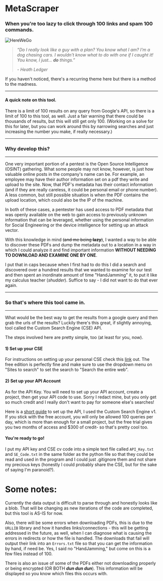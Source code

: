 # **MetaScraper**

### When you're too lazy to click through 100 links and spam 100 commands.

![HereWeGo](https://media.giphy.com/media/YPIrsRqqO7oB2/giphy.gif)

> _“Do I really look like a guy with a plan? You know what I am? I'm a dog chasing cars. I wouldn't know what to do with one if I caught it! You know, I just... **do** things.”_
>
>_- Heath Ledger_

If you haven't noticed, there's a recurring theme here but there is a method to the madness.

___

#### A quick note on this tool.

There is a limit of 100 results on any query from Google's API, so there is a limit of 100 to this tool, as well. Just a fair warning that there could be thousands of results, but this will still get only 100. (Working on a solve for this for later, but you can work around this by narrowing searches and just increasing the number you make, if really necessary.)

___

### Why develop this?

___

One very important portion of a pentest is the Open Source Intelligence (OSINT) gathering. What some people may not know, however, is just how valuable online posts in the company's name can be. For example, an employee may have their author information set on a pdf they write and upload to the site. Now, that PDF's metadata has their contact information (and if they are really careless, it could be personal email or phone number). A less common, but still possible situation is when the PDF contains the upload location, which could also be the IP of the machine.

In both of these cases, a pentester has used access to PDF metadata that was openly available on the web to gain access to previously unknown information that can be leveraged, whether using the personal information for Social Engineering or the device intelligence for setting up an attack vector.

With this knowledge in mind ~~(and me being **lazy**)~~, I wanted a way to be able to discover these PDFs and dump the metadata out to a location in a way in which I could analyze it and find important information **WITHOUT NEEDING TO DOWNLOAD AND EXAMINE ONE BY ONE**.

I put that in caps because when I first had to do this I did a search and discovered over a hundred results that we wanted to examine for our test and then spent an inordinate amount of time "HandJamming" it, to put it like my calculus teacher (*shudder*). Suffice to say - I did not want to do that ever again.
___
### So that's where this tool came in.
___
What would be the best way to get the results from a google query and then grab the urls of the results? Luckily there's this great, if slightly annoying, tool called the Custom Search Engine (CSE) API.

The steps involved here are pretty simple, too (at least for you, now).

#### 1) Set up your CSE

For instructions on setting up your personal CSE check this [link](https://support.google.com/customsearch/answer/2630963?hl=en) out. The free edition is perfectly fine and make sure to use the dropdown menu on "Sites to search" to set the search to "Search the entire web".

#### 2) Set up your API Account

As for the API Key. You will need to set up your API account, create a project, then get your API code to use. Sorry I redact mine, but you only get so much credit and I really don't want to pay for someone else's searches!

Here is a [short guide](https://support.google.com/cloud/answer/6158862?hl=en) to set up the API, I used the Custom Search Engine v1. If you stick with the free account, you will only be allowed 100 queries per day, which is more than enough for a small project, but the free trial gives you two months of access and $300 of credit- so that's pretty cool too.

#### You're ready to go!

I put my API key and CSE cv code into a simple text file called `API_Key.txt` and `SE_Code.txt` in the same folder as the python file so that they could be read and used in the program and I could just .gitignore them and not share my precious keys (honestly I could probably share the CSE, but for the sake of saying I'm paranoid?).

# Some notes:

Currently the data output is difficult to parse through and honestly looks like a blob. That will be changing as new iterations of the code are completed, but this tool is AS-IS for now.

Also, there will be some errors when downloading PDFs, this is due to the `URLLIB` library and how it handles links/connections - this will be getting addressed in the future, as well, when I can diagnose what is causing the errors in redirects or how the file is handled. The downloads that fail will output their link into an `Errors.txt` file so that you can get the information by hand, if need be. Yes, I said no "HandJamming," but come on this is a few files instead of 100.

There is also an issue of some of the PDFs either not downloading properly or being encrypted (OR BOTH **_dun dun dun_**). This information will be displayed so you know which files this occurs with.
